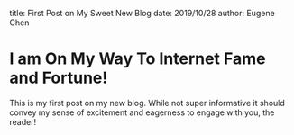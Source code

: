 title: First Post on My Sweet New Blog
date: 2019/10/28
author: Eugene Chen

# I am On My Way To Internet Fame and Fortune!

This is my first post on my new blog. While not super informative it
should convey my sense of excitement and eagerness to engage with you,
the reader!